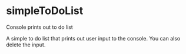 # simpleToDoList
Console prints out to do list

A simple to do list that prints out user input to the console. You can also delete the input.
